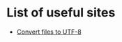 # List of useful sites

- [Convert files to UTF-8](https://subtitletools.com/convert-text-files-to-utf8-online)
